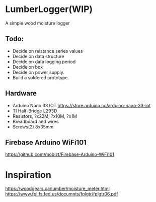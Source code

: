 # LumberLogger(WIP)
A simple wood moisture logger

## Todo:
* Decide on reistance series values
* Decide on data structure
* Decide on data logging period
* Decide on box
* Decide on power supply.
* Build a soldered prototype.

## Hardware
* Arduino Nano 33 IOT https://store.arduino.cc/arduino-nano-33-iot
* TI Half-Bridge L293D
* Resistors, ?x22M, ?x10M, ?x1M
* Breadboard and wires
* Screws(2) 8x35mm

## Firebase Arduino WiFi101
https://github.com/mobizt/Firebase-Arduino-WiFi101

# Inspiration
https://woodgears.ca/lumber/moisture_meter.html
https://www.fpl.fs.fed.us/documnts/fplgtr/fplgtr06.pdf

